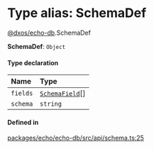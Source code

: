 # Type alias: SchemaDef

[@dxos/echo-db](../modules/dxos_echo_db.md).SchemaDef

 **SchemaDef**: `Object`

#### Type declaration

| Name | Type |
| :------ | :------ |
| `fields` | [`SchemaField`](dxos_echo_db.SchemaField.md)[] |
| `schema` | `string` |

#### Defined in

[packages/echo/echo-db/src/api/schema.ts:25](https://github.com/dxos/dxos/blob/main/packages/echo/echo-db/src/api/schema.ts#L25)
